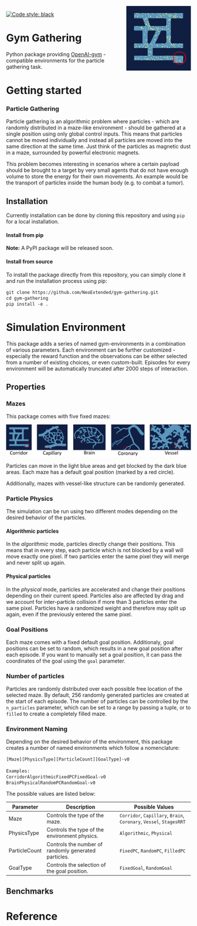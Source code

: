 <img src="docs/images/corridor_episode.gif" align="right" width="35%"/>

[![Code style: black](https://img.shields.io/badge/code%20style-black-000000.svg)](https://github.com/psf/black)

# Gym Gathering

Python package providing [OpenAI-gym](https://github.com/openai/gym) - compatible environments for the particle gathering task.

# Getting started

### Particle Gathering
Particle gathering is an algorithmic problem where particles - which are randomly distributed in a maze-like environment - should be gathered at a single position using only global control inputs.
This means that particles cannot be moved individually and instead all particles are moved into the same direction at the same time. 
Just think of the particles as magnetic dust in a maze, surrounded by powerful electronic magnets.

This problem becomes interesting in scenarios where a certain payload should be brought to a target by very small agents that do not have enough volume to store the energy for their own movements. 
An example would be the transport of particles inside the human body (e.g. to combat a tumor).

## Installation
Currently installation can be done by cloning this repository and using `pip` for a local installation. 

#### Install from pip
**Note:** A PyPI package will be released soon.

#### Install from source
To install the package directly from this repository, you can simply clone it and run the installation process using pip:
```
git clone https://github.com/NeoExtended/gym-gathering.git
cd gym-gathering
pip install -e .
```

# Simulation Environment
This package adds a series of named gym-environments in a combination of various parameters.
Each environment can be further customized - especially the reward function and the observations can be either selected from a number of existing choices, or even custom-built.
Episodes for every environment will be automatically truncated after 2000 steps of interaction.

## Properties

### Mazes
This package comes with five fixed mazes:

![Mazes](docs/images/Instances.png)

Particles can move in the light blue areas and get blocked by the dark blue areas.
Each maze has a default goal position (marked by a red circle).

Additionally, mazes with vessel-like structure can be randomly generated. 

### Particle Physics
The simulation can be run using two different modes depending on the desired behavior of the particles.

#### Algorithmic particles
In the *algorithmic* mode, particles directly change their positions.
This means that in every step, each particle which is not blocked by a wall will move exactly one pixel.
If two particles enter the same pixel they will merge and never split up again.

#### Physical particles
In the *physical* mode, particles are accelerated and change their positions depending on their current speed.
Particles also are affected by drag and we account for inter-particle collision if more than 3 particles enter the same pixel.
Particles have a randomized weight and therefore may split up again, even if the previously entered the same pixel.

### Goal Positions
Each maze comes with a fixed default goal position. 
Additionaly, goal positions can be set to random, which results in a new goal position after each episode.
If you want to manually set a goal position, it can pass the coordinates of the goal using the `goal` parameter.

### Number of particles
Particles are randomly distributed over each possible free location of the selected maze.
By default, 256 randomly generated particles are created at the start of each episode.
The number of particles can be controlled by the `n_particles` parameter, which can be set to a range by passing a tuple, or to `filled` to create a completely filled maze.

### Environment Naming
Depending on the desired behavior of the environment, this package creates a number of named environments which follow a nomenclature:

```
[Maze][PhysicsType][ParticleCount][GoalType]-v0

Examples:
CorridorAlgorithmicFixedPCFixedGoal-v0
BrainPhysicalRandomPCRandomGoal-v0
```

The possible values are listed below:

| Parameter     | Description                                          | Possible Values                                                     | 
|---------------|------------------------------------------------------|---------------------------------------------------------------------|
| Maze          | Controls the type of the maze.                       | `Corridor`, `Capillary`, `Brain`, `Coronary`, `Vessel`, `StagesRRT` |
| PhysicsType   | Controls the type of the environment physics.        | `Algorithmic`, `Physical`                                           |
| ParticleCount | Controls the number of randomly generated particles. | `FixedPC`, `RandomPC`, `FilledPC`                                   |
| GoalType      | Controls the selection of the goal position.         | `FixedGoal`, `RandomGoal`                                           |


## Benchmarks

# Reference